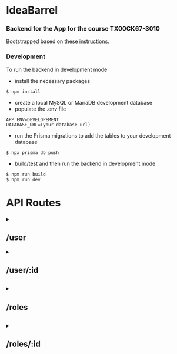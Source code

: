 # IdeaBarrel

### Backend for the App for the course TX00CK67-3010

Bootstrapped based on [these](https://medium.com/swlh/build-a-rest-api-with-express-js-and-typescript-dc2c8da89c52) [instructions](https://medium.com/@sudarshanadayananda/how-to-live-reload-typescript-node-server-bc40171fdb7).

### Development

To run the backend in development mode

* install the necessary packages
```
$ npm install
```
* create a local MySQL or MariaDB development database
* populate the .env file
```
APP_ENV=DEVELOPEMENT
DATABASE_URL=(your database url)
```

* run the Prisma migrations to add the tables to your development database
```
$ npx prisma db push
```
* build/test and then run the backend in development mode
```
$ npm run build
$ npm run dev
```

# API Routes

<details>
  <summary><h2>/user</h2></summary>
  
### GET
#### Response
```json
{
  "id": 1,
  "name": "User 1"
  "role_id": 1
  "created_at" : "2022-11-13T17:08:54.565Z"
  "updated_at" : "2022-11-13T17:08:54.565Z"
}
  
```
### POST
#### Body
```json
{
  "name": "User 1"
  "role_id": 1
}
```

#### Response
```json
{
  "id": 1,
  "name": "User 1"
  "role_id": 1
  "created_at" : "2022-11-13T17:08:54.565Z"
  "updated_at" : "2022-11-13T17:08:54.565Z"
}
```

</details>

<details>
  <summary><h2>/user/:id<h2></summary>
  
### PUT
#### Body
```json
{
  "name": "User 1"
  "role_id": 1
}
```
#### Response
```json
{
  "id": 1,
  "name": "User 1"
  "role_id": 1
  "created_at" : "2022-11-13T17:08:54.565Z"
  "updated_at" : "2022-11-13T17:08:54.565Z"
}
```

### DELETE
#### Response
```json
{
  "id": 1,
  "name": "User 1"
  "role_id": 1
  "created_at" : "2022-11-13T17:08:54.565Z"
  "updated_at" : "2022-11-13T17:08:54.565Z"
}
```

</details>
    
    
<details>
  <summary><h2>/roles<h2></summary>
  
### GET
#### Response
```json
[
  {
    "id": 46,
    "name": "Junior Manager",
    "created_at": "2022-11-13T15:59:35.818Z",
    "updated_at": "2022-11-13T15:59:35.818Z"
  },
  {
    "id": 47,
    "name": "Senior Engineer",
    "created_at": "2022-11-13T16:02:57.265Z",
    "updated_at": "2022-11-13T16:02:57.265Z"
  }
]
```
### POST

#### Request
```json
{
  "name": "Junior Manager",
}
```

#### Response
```json
{
  "id": 46,
  "name": "Junior Manager",
  "created_at": "2022-11-13T15:59:35.818Z",
  "updated_at": "2022-11-13T15:59:35.818Z"
}
```

</details>
    
    
    
    
    
    
    
<details>
  <summary><h2>/roles/:id<h2></summary>
  
### GET
#### Response
```json
{
  "id": 46,
  "name": "Junior Manager",
  "created_at": "2022-11-13T15:59:35.818Z",
  "updated_at": "2022-11-13T15:59:35.818Z"
}
```
### PUT

#### Request
```json
{
  "name": "Junior Manager",
}
```

#### Response
```json
{
  "id": 46,
  "name": "Junior Manager",
  "created_at": "2022-11-13T15:59:35.818Z",
  "updated_at": "2022-11-13T15:59:35.818Z"
}
```
    
### GET
#### Response
```json
{
  "id": 46,
  "name": "Junior Manager",
  "created_at": "2022-11-13T15:59:35.818Z",
  "updated_at": "2022-11-13T15:59:35.818Z"
}
```
### DELETE

#### Response
```json
{
  "name": "Junior Manager",
}
```

</details>
